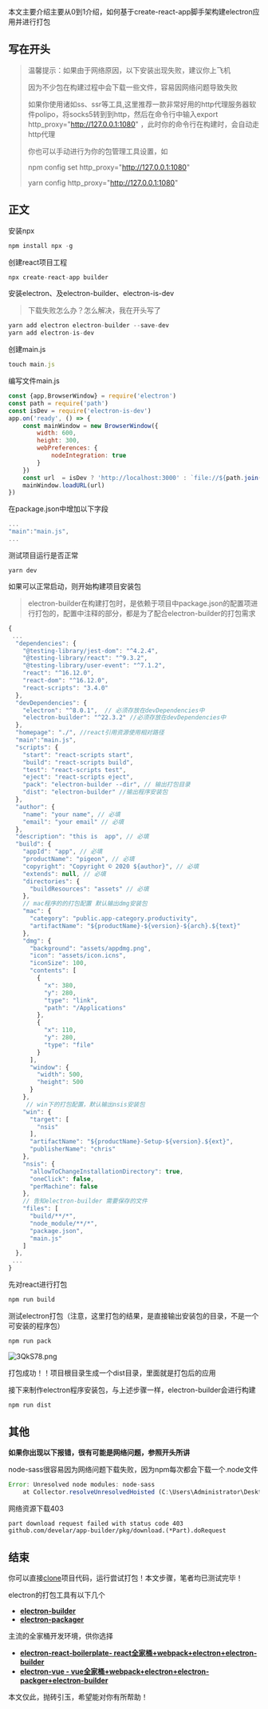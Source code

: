 本文主要介绍主要从0到1介绍，如何基于create-react-app脚手架构建electron应用并进行打包



## 写在开头

> 温馨提示：如果由于网络原因，以下安装出现失败，建议你上飞机
>
> 因为不少包在构建过程中会下载一些文件，容易因网络问题导致失败
>
> 如果你使用诸如ss、ssr等工具,这里推荐一款非常好用的http代理服务器软件polipo，将socks5转到到http，然后在命令行中输入export http_proxy="http://127.0.0.1:1080" ，此时你的命令行在构建时，会自动走http代理
>
> 你也可以手动进行为你的包管理工具设置，如
>
> npm config set http_proxy="http://127.0.0.1:1080" 
>
> yarn config http_proxy="http://127.0.0.1:1080"



## 正文

安装npx

```javascript
npm install npx -g
```

创建react项目工程

```javascript
npx create-react-app builder
```

安装electron、及electron-builder、electron-is-dev

> 下载失败怎么办？怎么解决，我在开头写了

```javascript
yarn add electron electron-builder --save-dev
yarn add electron-is-dev 
```

创建main.js

```javascript
touch main.js
```

编写文件main.js

```javascript
const {app,BrowserWindow} = require('electron')
const path = require('path')
const isDev = require('electron-is-dev')
app.on('ready', () => {
    const mainWindow = new BrowserWindow({
        width: 600,
        height: 300,
        webPreferences: {
            nodeIntegration: true
        }
    })
    const url  = isDev ? 'http://localhost:3000' : `file://${path.join(__dirname, './build/index.html')}`
    mainWindow.loadURL(url)
})
```

在package.json中增加以下字段

```javascript
...
"main":"main.js",
...
```

测试项目运行是否正常

```shell
yarn dev
```

如果可以正常启动，则开始构建项目安装包

> electron-builder在构建打包时，是依赖于项目中package.json的配置项进行打包的，配置中注释的部分，都是为了配合electron-builder的打包需求

```javascript
{
 ...
  "dependencies": {
    "@testing-library/jest-dom": "^4.2.4",
    "@testing-library/react": "^9.3.2",
    "@testing-library/user-event": "^7.1.2",
    "react": "^16.12.0",
    "react-dom": "^16.12.0",
    "react-scripts": "3.4.0"
  },
  "devDependencies": {
    "electron": "^8.0.1",  // 必须存放在devDependencies中
    "electron-builder": "^22.3.2" //必须存放在devDependencies中
  },
  "homepage": "./", //react引用资源使用相对路径
  "main":"main.js",
  "scripts": {
    "start": "react-scripts start",
    "build": "react-scripts build",
    "test": "react-scripts test",
    "eject": "react-scripts eject",
    "pack": "electron-builder --dir", // 输出打包目录
    "dist": "electron-builder" //输出程序安装包
  },
  "author": {
    "name": "your name", // 必填
    "email": "your email" // 必填
  },
  "description": "this is  app", // 必填
  "build": {
    "appId": "app", // 必填
    "productName": "pigeon", // 必填
    "copyright": "Copyright © 2020 ${author}", // 必填
    "extends": null, // 必填
    "directories": {
      "buildResources": "assets" // 必填
    },
    // mac程序的的打包配置 默认输出dmg安装包
    "mac": { 
      "category": "public.app-category.productivity",
      "artifactName": "${productName}-${version}-${arch}.${text}"
    },
    "dmg": {
      "background": "assets/appdmg.png",
      "icon": "assets/icon.icns",
      "iconSize": 100,
      "contents": [
        {
          "x": 380,
          "y": 280,
          "type": "link",
          "path": "/Applications"
        },
        {
          "x": 110,
          "y": 280,
          "type": "file"
        }
      ],
      "window": {
        "width": 500,
        "height": 500
      }
    },
     // win下的打包配置，默认输出nsis安装包
    "win": {
      "target": [
        "nsis"
      ],
      "artifactName": "${productName}-Setup-${version}.${ext}",
      "publisherName": "chris"
    },
    "nsis": {
      "allowToChangeInstallationDirectory": true,
      "oneClick": false,
      "perMachine": false
    },
    // 告知electron-builder 需要保存的文件
    "files": [
      "build/**/*",
      "node_module/**/*",
      "package.json",
      "main.js"
    ]
  },
 ...
}
```

先对react进行打包

```java
npm run build
```

测试electron打包（注意，这里打包的结果，是直接输出安装包的目录，不是一个可安装的程序包）

```javascript
npm run pack
```

![3QkS78.png](https://s2.ax1x.com/2020/02/22/3QkS78.png)

打包成功！！项目根目录生成一个dist目录，里面就是打包后的应用

接下来制作electron程序安装包，与上述步骤一样，electron-builder会进行构建

```javascript
npm run dist
```





## 其他

**如果你出现以下报错，很有可能是网络问题，参照开头所讲**

node-sass很容易因为网络问题下载失败，因为npm每次都会下载一个.node文件

```javascript
Error: Unresolved node modules: node-sass
    at Collector.resolveUnresolvedHoisted (C:\Users\Administrator\Desktop\pegio\node_modules\electron-builder-...
```

网络资源下载403

```she
part download request failed with status code 403
github.com/develar/app-builder/pkg/download.(*Part).doRequest
```



## 结束

你可以直接[clone](https://github.com/luojinxu520/electron-lessons/tree/master/builder/)项目代码，运行尝试打包！本文步骤，笔者均已测试完毕！

electron的打包工具有以下几个

-  **[electron-builder](https://github.com/electron-userland/electron-builder)** 
-  **[electron-packager](https://github.com/electron/electron-packager)** 

主流的全家桶开发环境，供你选择

-  **[electron-react-boilerplate- react全家桶+webpack+electron+electron-builder](https://github.com/electron-react-boilerplate/electron-react-boilerplate)**
-   **[electron-vue - vue全家桶+webpack+electron+electron-packger+electron-builder](https://github.com/SimulatedGREG/electron-vue)** 

本文仅此，抛砖引玉，希望能对你有所帮助！